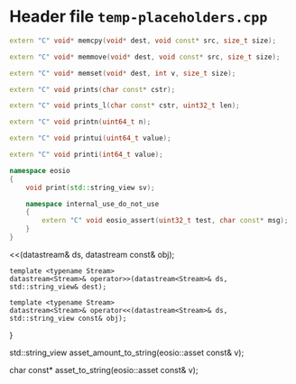 # Header file `temp-placeholders.cpp`

``` cpp
extern "C" void* memcpy(void* dest, void const* src, size_t size);

extern "C" void* memmove(void* dest, void const* src, size_t size);

extern "C" void* memset(void* dest, int v, size_t size);

extern "C" void prints(char const* cstr);

extern "C" void prints_l(char const* cstr, uint32_t len);

extern "C" void printn(uint64_t n);

extern "C" void printui(uint64_t value);

extern "C" void printi(int64_t value);

namespace eosio
{
    void print(std::string_view sv);

    namespace internal_use_do_not_use
    {
        extern "C" void eosio_assert(uint32_t test, char const* msg);
    }
}
```
<<(datastream<Stream1>& ds, datastream<Stream2> const& obj);

    template <typename Stream>
    datastream<Stream>& operator>>(datastream<Stream>& ds, std::string_view& dest);

    template <typename Stream>
    datastream<Stream>& operator<<(datastream<Stream>& ds, std::string_view const& obj);
}

std::string_view asset_amount_to_string(eosio::asset const& v);

char const* asset_to_string(eosio::asset const& v);
```
